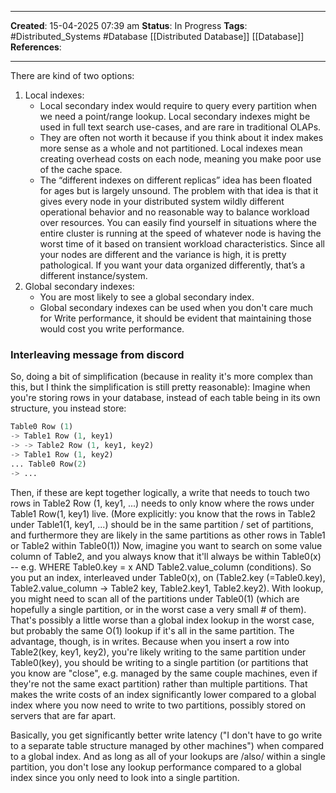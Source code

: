 _____
**Created**: 15-04-2025 07:39 am
**Status**: In Progress
**Tags**: #Distributed_Systems #Database [[Distributed Database]] [[Database]]
**References**: 
______

There are kind of two options:
1. Local indexes: 
	- Local secondary index would require to query every partition when we need a point/range lookup. Local secondary indexes might be used in full text search use-cases, and are rare in traditional OLAPs.
	- They are often not worth it because if you think about it index makes more sense as a whole and not partitioned. Local indexes mean creating overhead costs on each node, meaning you make poor use of the cache space.
	- The “different indexes on different replicas” idea has been floated for ages but is largely unsound. The problem with that idea is that it gives every node in your distributed system wildly different operational behavior and no reasonable way to balance workload over resources. You can easily find yourself in situations where the entire cluster is running at the speed of whatever node is having the worst time of it based on transient workload characteristics. Since all your nodes are different and the variance is high, it is pretty pathological. If you want your data organized differently, that’s a different instance/system.
2. Global secondary indexes:
	- You are most likely to see a global secondary index.
	- Global secondary indexes can be used when you don't care much for Write performance, it should be evident that maintaining those would cost you write performance.


### Interleaving message from discord
So, doing a bit of simplification (because in reality it's more complex than this, but I think the simplification is still pretty reasonable): Imagine when you're storing rows in your database, instead of each table being in its own structure, you instead store: 

```python
Table0 Row (1) 
-> Table1 Row (1, key1) 
-> -> Table2 Row (1, key1, key2) 
-> Table1 Row (1, key2) 
... Table0 Row(2) 
-> ... 
```

Then, if these are kept together logically, a write that needs to touch two rows in Table2 Row (1, key1, ...) needs to only know where the rows under Table1 Row(1, key1) live. (More explicitly: you know that the rows in Table2 under Table1(1, key1, ...) should be in the same partition / set of partitions, and furthermore they are likely in the same partitions as other rows in Table1 or Table2 within Table0(1)) Now, imagine you want to search on some value column of Table2, and you always know that it'll always be within Table0(x) -- e.g. WHERE Table0.key = x AND Table2.value_column (conditions). So you put an index, interleaved under Table0(x), on (Table2.key (=Table0.key), Table2.value_column -> Table2 key, Table2.key1, Table2.key2). With lookup, you might need to scan all of the partitions under Table0(1) (which are hopefully a single partition, or in the worst case a very small # of them). That's possibly a little worse than a global index lookup in the worst case, but probably the same O(1) lookup if it's all in the same partition. The advantage, though, is in writes. Because when you insert a row into Table2(key, key1, key2), you're likely writing to the same partition under Table0(key), you should be writing to a single partition (or partitions that you know are "close", e.g. managed by the same couple machines, even if they're not the same exact partition) rather than multiple partitions. That makes the write costs of an index significantly lower compared to a global index where you now need to write to two partitions, possibly stored on servers that are far apart.

Basically, you get significantly better write latency ("I don't have to go write to a separate table structure managed by other machines") when compared to a global index. And as long as all of your lookups are /also/ within a single partition, you don't lose any lookup performance compared to a global index since you only need to look into a single partition.